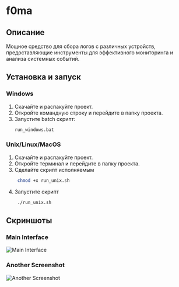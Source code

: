 # f0ma

## Описание
Мощное средство для сбора логов с различных устройств, предоставляющие инструменты для эффективного мониторинга и анализа системных событий.

## Установка и запуск

### Windows
1. Скачайте и распакуйте проект.
2. Откройте командную строку и перейдите в папку проекта.
3. Запустите batch скрипт:
    ```cmd
    run_windows.bat
    ```

### Unix/Linux/MacOS
1. Скачайте и распакуйте проект.
2. Откройте терминал и перейдите в папку проекта.
3. Сделайте скрипт исполняемым 
   ```bash
    chmod +x run_unix.sh
   ```
4. Запустите скрипт
   ```bash
    ./run_unix.sh
    ```
## Скриншоты

### Main Interface
![Main Interface](images/1.png)

### Another Screenshot
![Another Screenshot](images/2.jpg)

